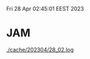 Fri 28 Apr 02:45:01 EEST 2023
# JAM
<a href='./cache/202304/28_02.log'>./cache/202304/28_02.log</a>
